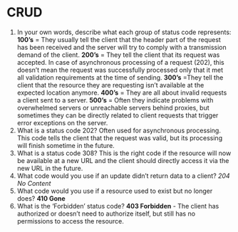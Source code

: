 # CRUD

1. In your own words, describe what each group of status code represents:
    **100’s** = They usually tell the client that the header part of the request has been received and the server will try to comply with a transmission demand of the client.
    **200’s** = They tell the client that its request was accepted. In case of asynchronous processing of a request (202), this doesn’t mean the request was successfully processed only that it met all validation requirements at the time of sending.
    **300’s** =They tell the client that the resource they are requesting isn’t available at the expected location anymore.
    **400’s** = They are all about invalid requests a client sent to a server.
    **500’s** = Often they indicate problems with overwhelmed servers or unreachable servers behind proxies, but sometimes they can be directly related to client requests that trigger error exceptions on the server.
2. What is a status code 202?
    Often used for asynchronous processing. This code tells the client that the request was valid, but its processing will finish sometime in the future.
3. What is a status code 308?
    This is the right code if the resource will now be available at a new URL and the client should directly access it via the new URL in the future.
4. What code would you use if an update didn’t return data to a client?
    *204 No Content*
5. What code would you use if a resource used to exist but no longer does?
    **410 Gone**
6. What is the ‘Forbidden’ status code?
    **403 Forbidden** - The client has authorized or doesn’t need to authorize itself, but still has no permissions to access the resource.
